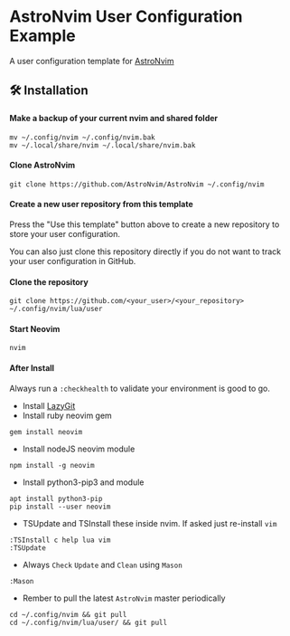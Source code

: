 # AstroNvim User Configuration Example

A user configuration template for [AstroNvim](https://github.com/AstroNvim/AstroNvim)

## 🛠️ Installation

#### Make a backup of your current nvim and shared folder

```shell
mv ~/.config/nvim ~/.config/nvim.bak
mv ~/.local/share/nvim ~/.local/share/nvim.bak
```

#### Clone AstroNvim

```shell
git clone https://github.com/AstroNvim/AstroNvim ~/.config/nvim
```

#### Create a new user repository from this template

Press the "Use this template" button above to create a new repository to store your user configuration.

You can also just clone this repository directly if you do not want to track your user configuration in GitHub.

#### Clone the repository

```shell
git clone https://github.com/<your_user>/<your_repository> ~/.config/nvim/lua/user
```

#### Start Neovim

```shell
nvim
```

#### After Install
Always run a `:checkhealth` to validate your environment is good to go.

- Install [LazyGit](https://github.com/jesseduffield/lazygit)
- Install ruby neovim gem
```
gem install neovim
```
- Install nodeJS neovim module
```
npm install -g neovim
```
- Install python3-pip3 and module
```
apt install python3-pip
pip install --user neovim
```
- TSUpdate and TSInstall these inside nvim. If asked just re-install `vim`
```
:TSInstall c help lua vim
:TSUpdate
```
- Always `Check` `Update` and `Clean` using `Mason`
```
:Mason
```
- Rember to pull the latest `AstroNvim` master periodically
```
cd ~/.config/nvim && git pull
cd ~/.config/nvim/lua/user/ && git pull
```
